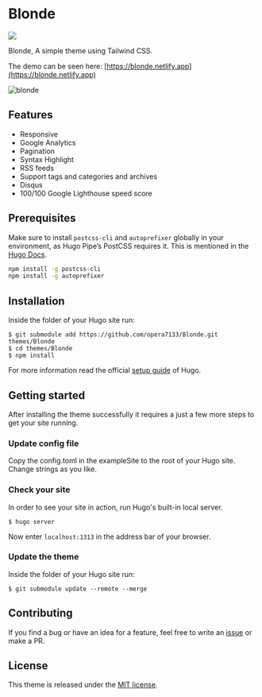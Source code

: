 # Blonde 
![](https://github.com/opera7133/Blonde/raw/master/images/screenshot.png)

Blonde, A simple theme using Tailwind CSS.

The demo can be seen here: [https://blonde.netlify.app](https://blonde.netlify.app)

![blonde](https://user-images.githubusercontent.com/39876629/90312683-5333e680-df41-11ea-91e5-158caa2a4368.png)

## Features
* Responsive
* Google Analytics
* Pagination
* Syntax Highlight
* RSS feeds
* Support tags and categories and archives
* Disqus
* 100/100 Google Lighthouse speed score

## Prerequisites

Make sure to install `postcss-cli` and `autoprefixer` globally in your environment, as Hugo Pipe’s PostCSS requires it. This is mentioned in the [Hugo Docs](https://gohugo.io/hugo-pipes/postcss/).

```bash
npm install -g postcss-cli
npm install -g autoprefixer
```

## Installation
Inside the folder of your Hugo site run:

```
$ git submodule add https://github.com/opera7133/Blonde.git themes/Blonde
$ cd themes/Blonde
$ npm install
```

For more information read the official [setup guide](https://gohugo.io/overview/installing/) of Hugo.

## Getting started
After installing the theme successfully it requires a just a few more steps to get your site running.

### Update config file
Copy the config.toml in the exampleSite to the root of your Hugo site. Change strings as you like.

### Check your site
In order to see your site in action, run Hugo's built-in local server.
```
$ hugo server
```
Now enter `localhost:1313` in the address bar of your browser.

### Update the theme
Inside the folder of your Hugo site run:

```
$ git submodule update --remote --merge
```

## Contributing
If you find a bug or have an idea for a feature, feel free to write an [issue](https://github.com/opera7133/Blonde/issues) or make a PR.

## License
This theme is released under the [MIT license](https://github.com/opera7133/Blonde/blob/master/LICENSE).

